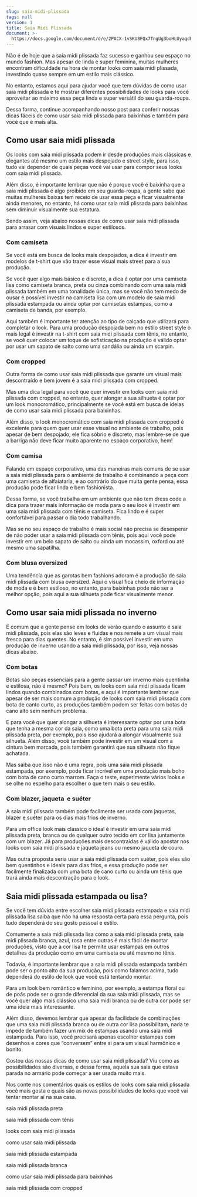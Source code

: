 ```yaml
---
slug: saia-midi-plissada
tags: null
version: 1
title: Saia Midi Plissada
document: >-
  https://docs.google.com/document/d/e/2PACX-1vSKU8FQx7TngUg3boHLUyaqdFjM-1tOlv7P0bvdeUp5f_V4jrsdJu6lZ5hn0rOcbVYxtGmzuqQ66E64/pub
---
```

Não é de hoje que a saia midi plissada faz sucesso e ganhou seu espaço no mundo fashion. Mas apesar de linda e super feminina, muitas mulheres encontram dificuldade na hora de montar looks com saia midi plissada, investindo quase sempre em um estilo mais clássico.

No entanto, estamos aqui para ajudar você que tem dúvidas de como usar saia midi plissada e te mostrar diferentes possibilidades de looks para você aproveitar ao máximo essa peça linda e super versátil do seu guarda-roupa.

Dessa forma, continue acompanhando nosso post para conferir nossas dicas fáceis de como usar saia midi plissada para baixinhas e também para você que é mais alta.

## Como usar saia midi plissada

Os looks com saia midi plissada podem ir desde produções mais clássicas e elegantes até mesmo um estilo mais despojado e street style, para isso, tudo vai depender de quais peças você vai usar para compor seus looks com saia midi plissada.

Além disso, é importante lembrar que não é porque você é baixinha que a saia midi plissada é algo proibido em seu guarda-roupa, a gente sabe que muitas mulheres baixas tem receio de usar essa peça e ficar visualmente ainda menores, no entanto, há como usar saia midi plissada para baixinhas sem diminuir visualmente sua estatura.

Sendo assim, veja abaixo nossas dicas de como usar saia midi plissada para arrasar com visuais lindos e super estilosos.

### Com camiseta

Se você está em busca de looks mais despojados, a dica é investir em modelos de t-shirt que vão trazer esse visual mais street para a sua produção.

Se você quer algo mais básico e discreto, a dica é optar por uma camiseta lisa como camiseta branca, preta ou cinza combinando com uma saia midi plissada também em uma tonalidade única, mas se você não tem medo de ousar é possível investir na camiseta lisa com um modelo de saia midi plissada estampada ou ainda optar por camisetas estampas, como a camiseta de banda, por exemplo.

Aqui também é importante ter atenção ao tipo de calçado que utilizará para completar o look. Para uma produção despojada bem no estilo street style o mais legal é investir na t-shirt com saia midi plissada com tênis, no entanto, se você quer colocar um toque de sofisticação na produção é válido optar por usar um sapato de salto como uma sandália ou ainda um scarpin.

### Com cropped

Outra forma de como usar saia midi plissada que garante um visual mais descontraído e bem jovem é a saia midi plissada com cropped.

Mas uma dica legal para você que quer investir em looks com saia midi plissada com cropped, no entanto, quer alongar a sua silhueta é optar por um look monocromático, principalmente se você está em busca de ideias de como usar saia midi plissada para baixinhas.

Além disso, o look monocromático com saia midi plissada com cropped é excelente para quem quer usar esse visual no ambiente de trabalho, pois apesar de bem despojado, ele fica sóbrio e discreto, mas lembre-se de que a barriga não deve ficar muito aparente no espaço corporativo, hem!

### Com camisa

Falando em espaço corporativo, uma das maneiras mais comuns de se usar a saia midi plissada para o ambiente de trabalho é combinando a peça com uma camiseta de alfaiataria, e ao contrário do que muita gente pensa, essa produção pode ficar linda e bem fashionista.

Dessa forma, se você trabalha em um ambiente que não tem dress code a dica para trazer mais informação de moda para o seu look é investir em uma saia midi plissada com tênis e camiseta. Fica lindo e é super confortável para passar o dia todo trabalhando.

Mas se no seu espaço de trabalho é mais social não precisa se desesperar de não poder usar a saia midi plissada com tênis, pois aqui você pode investir em um belo sapato de salto ou ainda um mocassim, oxford ou até mesmo uma sapatilha.

### Com blusa oversized

Uma tendência que as garotas bem fashions adoram é a produção de saia midi plissada com blusa oversized. Aqui o visual fica cheio de informação de moda e é bem estiloso, no entanto, para baixinhas pode não ser a melhor opção, pois aqui a sua silhueta pode ficar visualmente menor.

## Como usar saia midi plissada no inverno

É comum que a gente pense em looks de verão quando o assunto é saia midi plissada, pois elas são leves e fluidas e nos remete a um visual mais fresco para dias quentes. No entanto, é sim possível investir em uma produção de inverno usando a saia midi plissada, por isso, veja nossas dicas abaixo.

### Com botas

Botas são peças essenciais para a gente passar um inverno mais quentinha e estilosa, não é mesmo? Pois bem, os looks com saia midi plissada ficam lindos quando combinados com botas, e aqui é importante lembrar que apesar de ser mais comum a produção de looks com saia midi plissada com bota de canto curto, as produções também podem ser feitas com botas de cano alto sem nenhum problema.

E para você que quer alongar a silhueta é interessante optar por uma bota que tenha a mesma cor da saia, como uma bota preta para uma saia midi plissada preta, por exemplo, pois isso ajudará a alongar visualmente sua silhueta. Além disso, você também pode investir em um visual com a cintura bem marcada, pois também garantirá que sua silhueta não fique achatada.

Mas saiba que isso não é uma regra, pois uma saia midi plissada estampada, por exemplo, pode ficar incrível em uma produção mais boho com bota de cano curto marrom. Faça o teste, experimente vários looks e se olhe no espelho para escolher o que tem mais o seu estilo.

### Com blazer, jaqueta  e suéter

A saia midi plissada também pode facilmente ser usada com jaquetas, blazer e suéter para os dias mais frios de inverno.

Para um office look mais clássico o ideal é investir em uma saia midi plissada preta, branca ou de qualquer outro tecido em cor lisa juntamente com um blazer. Já para produções mais descontraídas é válido apostar nos looks com saia midi plissada e jaqueta jeans ou mesmo jaqueta de couro.

Mas outra proposta seria usar a saia midi plissada com suéter, pois eles são bem quentinhos e ideais para dias frios, e essa produção pode ser facilmente finalizada com uma bota de cano curto ou ainda um tênis que trará ainda mais descontração para o look.

## Saia midi plissada estampada ou lisa?

Se você tem dúvida entre escolher saia midi plissada estampada e saia midi plissada lisa saiba que não há uma resposta certa para essa pergunta, pois tudo dependerá do seu gosto pessoal e estilo.

Comumente a saia midi plissada lisa como a saia midi plissada preta, saia midi plissada branca, azul, rosa entre outras é mais fácil de montar produções, visto que a cor lisa te permite usar estampas em outros detalhes da produção como em uma camiseta ou até mesmo no tênis.

Todavia, é importante lembrar que a saia midi plissada estampada também pode ser o ponto alto da sua produção, pois como falamos acima, tudo dependerá do estilo de look que você está tentando montar.

Para um look bem romântico e feminino, por exemplo, a estampa floral ou de poás pode ser o grande diferencial da sua saia midi plissada, mas se você quer algo mais clássico uma saia midi branca ou de outra cor pode ser uma ideia mais interessante.

Além disso, devemos lembrar que apesar da facilidade de combinações que uma saia midi plissada branca ou de outra cor lisa possibilitam, nada te impede de também fazer um mix de estampas usando uma saia midi estampada. Para isso, você precisará apenas escolher estampas com desenhos e cores que “conversem” entre si para um visual harmônico e bonito.

Gostou das nossas dicas de como usar saia midi plissada? Viu como as possibilidades são diversas, e dessa forma, aquela sua saia que estava parada no armário pode começar a ser usada muito mais.

Nos conte nos comentários quais os estilos de looks com saia midi plissada você mais gosta e quais são as novas possibilidades de looks que você vai tentar montar aí na sua casa.

saia midi plissada preta

saia midi plissada com tênis

looks com saia midi plissada

como usar saia midi plissada

saia midi plissada estampada

saia midi plissada branca

como usar saia midi plissada para baixinhas

saia midi plissada com cropped
